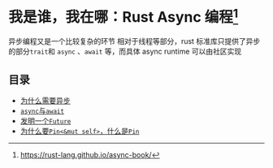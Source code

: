 # 我是谁，我在哪：Rust Async 编程[^async]

异步编程又是一个比较复杂的环节
相对于线程等部分，rust 标准库只提供了异步的部分`trait`和
`async` 、`await` 等，而具体 async runtime 可以由社区实现

## 目录

- [为什么需要异步](./why_async.md)
- [`async`与`await`](./async_and_await.md)
- [发明一个`Future`](./future.md)
- [为什么要`Pin<&mut self>`，什么是`Pin`](pin.md)
<!--
- [异步的迭代器：`Stream`](TODO)
-->

[^async]: https://rust-lang.github.io/async-book/
